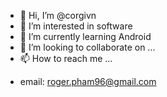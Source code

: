 - 👋 Hi, I’m @corgivn
- 👀 I’m interested in software
- 🌱 I’m currently learning Android
- 💞️ I’m looking to collaborate on ...
- 📫 How to reach me ...
 + email: roger.pham96@gmail.com

<!---
corgivn/corgivn is a ✨ special ✨ repository because its `README.md` (this file) appears on your GitHub profile.
You can click the Preview link to take a look at your changes.
--->
